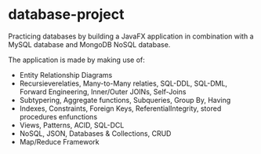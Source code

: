 # database-project
Practicing databases by building a JavaFX application in combination with a MySQL database and MongoDB NoSQL database.

The application is made by making use of:
- Entity Relationship Diagrams
- Recursieverelaties, Many-to-Many relaties, SQL-DDL, SQL-DML, Forward Engineering, Inner/Outer JOINs, Self-Joins
- Subtypering, Aggregate functions, Subqueries, Group By, Having
- Indexes, Constraints, Foreign Keys, ReferentialIntegrity, stored procedures enfunctions
- Views, Patterns, ACID, SQL-DCL
- NoSQL, JSON, Databases & Collections, CRUD
- Map/Reduce Framework
